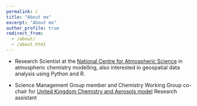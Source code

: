 ```yaml
---
permalink: /
title: "About me"
excerpt: "About me"
author_profile: true
redirect_from: 
  - /about/
  - /about.html
---
```


* Research Scientist at the [National Centre for Atmospheric Science](https://www.ncas.ac.uk "NCAS") in atmospheric chemistry modelling, also interested in geospatial data analysis using Python and R.

* Science Management Group member and Chemistry Working Group co-chair for [United Kingdom Chemistry and Aerosols model](http://www.ukca.ac.uk "UKCA")
Research assistant 